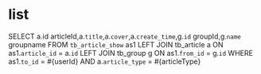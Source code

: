 list
====
SELECT a.id articleId,a.`title`,a.`cover`,a.`create_time`,g.`id` groupId,g.`name` groupname 
FROM `tb_article_show` as1 
LEFT JOIN tb_article a
ON as1.`article_id` = a.`id`
LEFT JOIN tb_group g
ON as1.`from_id` = g.`id`
WHERE as1.`to_id` = #{userId} AND a.`article_type` = #{articleType}